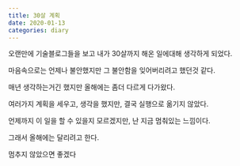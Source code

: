 ```yaml
---
title: 30살 계획
date: 2020-01-13
categories: diary
---
```

오랜만에 기술블로그들을 보고 내가 30살까지 해온 일에대해 생각하게 되었다.

마음속으로는 언제나 불안했지만 그 불안함을 잊어버리려고 했던것 같다.

매년 생각하는거긴 했지만 올해에는 좀더 다르게 다가왔다.

여러가지 계획을 세우고, 생각을 했지만, 결국 실행으로 옮기지 않았다.

언제까지 이 일을 할 수 있을지 모르겠지만, 난 지금 멈춰있는 느낌이다.

그래서 올해에는 달리려고 한다.

멈추지 않았으면 좋겠다
